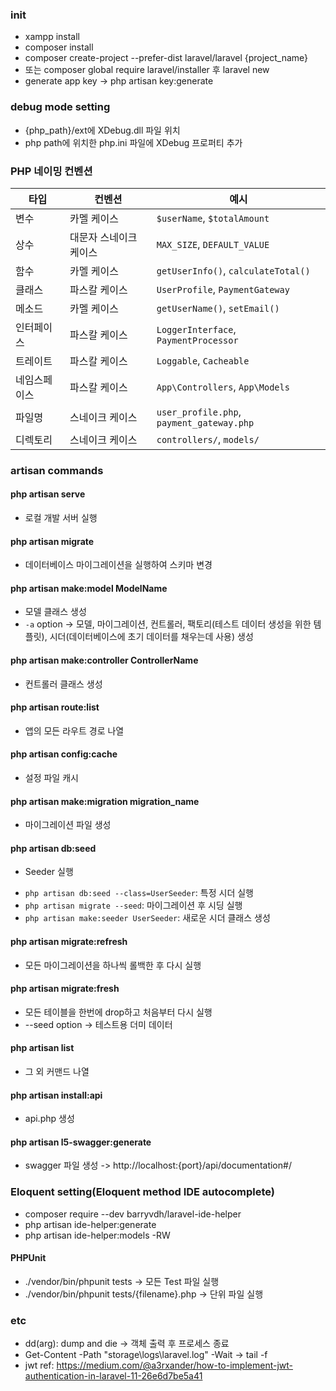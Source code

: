 ### init

- xampp install
- composer install
- composer create-project --prefer-dist laravel/laravel {project_name}
- 또는 composer global require laravel/installer 후 laravel new
- generate app key -> php artisan key:generate

### debug mode setting

- {php_path}/ext에 XDebug.dll 파일 위치
- php path에 위치한 php.ini 파일에 XDebug 프로퍼티 추가


### PHP 네이밍 컨벤션


| 타입         | 컨벤션                 | 예시                                      |
| ------------ | ---------------------- | ----------------------------------------- |
| 변수         | 카멜 케이스            | `$userName`, `$totalAmount`               |
| 상수         | 대문자 스네이크 케이스 | `MAX_SIZE`, `DEFAULT_VALUE`               |
| 함수         | 카멜 케이스            | `getUserInfo()`, `calculateTotal()`       |
| 클래스       | 파스칼 케이스          | `UserProfile`, `PaymentGateway`           |
| 메소드       | 카멜 케이스            | `getUserName()`, `setEmail()`             |
| 인터페이스   | 파스칼 케이스          | `LoggerInterface`, `PaymentProcessor`     |
| 트레이트     | 파스칼 케이스          | `Loggable`, `Cacheable`                   |
| 네임스페이스 | 파스칼 케이스          | `App\Controllers`, `App\Models`           |
| 파일명       | 스네이크 케이스        | `user_profile.php`, `payment_gateway.php` |
| 디렉토리     | 스네이크 케이스        | `controllers/`, `models/`                 |

### artisan commands

#### php artisan serve

- 로컬 개발 서버 실행

#### php artisan migrate

- 데이터베이스 마이그레이션을 실행하여 스키마 변경

#### php artisan make:model ModelName

- 모델 클래스 생성
- `-a` option -> 모델, 마이그레이션, 컨트롤러, 팩토리(테스트 데이터 생성을 위한 템플릿), 시더(데이터베이스에 초기 데이터를 채우는데 사용) 생성

#### php artisan make:controller ControllerName

- 컨트롤러 클래스 생성

#### php artisan route:list

- 앱의 모든 라우트 경로 나열

#### php artisan config:cache

- 설정 파일 캐시

#### php artisan make:migration migration_name

- 마이그레이션 파일 생성

#### php artisan db:seed

- Seeder 실행

* `php artisan db:seed --class=UserSeeder`: 특정 시더 실행
* `php artisan migrate --seed`: 마이그레이션 후 시딩 실행
* `php artisan make:seeder UserSeeder`: 새로운 시더 클래스 생성

#### php artisan migrate:refresh

- 모든 마이그레이션을 하나씩 롤백한 후 다시 실행

#### php artisan migrate:fresh

- 모든 테이블을 한번에 drop하고 처음부터 다시 실행
- --seed option -> 테스트용 더미 데이터

#### php artisan list

- 그 외 커맨드 나열

#### php artisan install:api

- api.php 생성

#### php artisan l5-swagger:generate

- swagger 파일 생성 -> http://localhost:{port}/api/documentation#/

### Eloquent setting(Eloquent method IDE autocomplete)

- composer require --dev barryvdh/laravel-ide-helper
- php artisan ide-helper:generate
- php artisan ide-helper:models -RW

#### PHPUnit

- ./vendor/bin/phpunit tests -> 모든 Test 파일 실행
- ./vendor/bin/phpunit tests/{filename}.php -> 단위 파일 실행


### etc

- dd(arg): dump and die -> 객체 출력 후 프로세스 종료
- Get-Content -Path "storage\\logs\\laravel.log" -Wait -> tail -f
- jwt ref: https://medium.com/@a3rxander/how-to-implement-jwt-authentication-in-laravel-11-26e6d7be5a41
